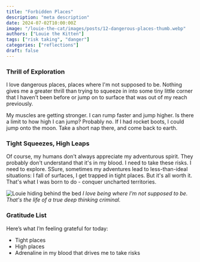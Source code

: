 ```yaml
---
title: "Forbidden Places"
description: "meta description"
date: 2024-07-02T10:00:00Z
image: "/louie-the-cat/images/posts/12-dangerous-places-thumb.webp"
authors: ["Louie the Kitten"]
tags: ["risk taking", "danger"]
categories: ["reflections"]
draft: false
---
```


### Thrill of Exploration

I love dangerous places, places where I'm not supposed to be. Nothing gives me a greater thrill than trying to squeeze in into some tiny little corner that I haven't been before or jump on to surface that was out of my reach previously. 

My muscles are getting stronger. I can rump faster and jump higher. Is there a limit to how high I can jump? Probably no. If I had rocket boots, I could jump onto the moon. Take a short nap there, and come back to earth.

### Tight Squeezes, High Leaps

Of course, my humans don't always appreciate my adventurous spirit. They probably don't understand that it's in my blood. I need to take these risks. I need to explore. SSure, sometimes my adventures lead to less-than-ideal situations: I fall of surfaces, I get trapped in tight places. But it's all worth it. That's what I was born to do - conquer uncharted territories.

![Louie hiding behind the bed](/louie-the-cat/images/posts/12-dangerous-places-full.webp)
*I love being where I'm not supposed to be. That's the life of a true deep thinking criminal.*

### Gratitude List

Here’s what I’m feeling grateful for today:

* Tight places
* High places
* Adrenaline in my blood that drives me to take risks
